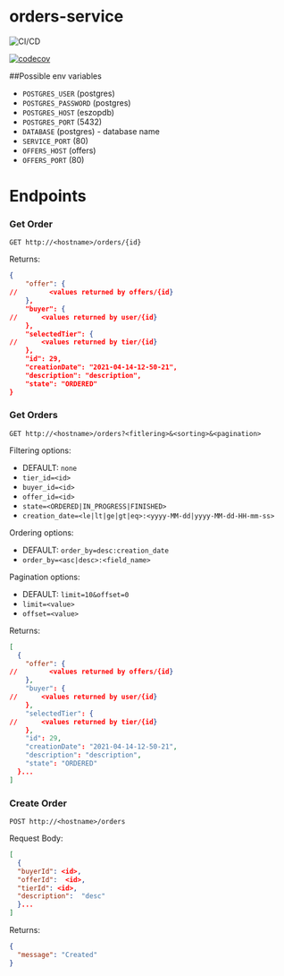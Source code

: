 # orders-service

![CI/CD](https://github.com/ProgramowanieZespoloweIS2021/orders-service/actions/workflows/ci.yml/badge.svg)

[![codecov](https://codecov.io/gh/ProgramowanieZespoloweIS2021/orders-service/branch/main/graph/badge.svg?token=O0MYevLF8p)](https://codecov.io/gh/ProgramowanieZespoloweIS2021/orders-service)

##Possible env variables
- `POSTGRES_USER` (postgres)
- `POSTGRES_PASSWORD` (postgres)
- `POSTGRES_HOST` (eszopdb)
- `POSTGRES_PORT` (5432)
- `DATABASE` (postgres) - database name
- `SERVICE_PORT` (80)
- `OFFERS_HOST` (offers)
- `OFFERS_PORT` (80)

# Endpoints

### Get Order

`GET http://<hostname>/orders/{id}`

Returns:

```json
{
    "offer": {
//        <values returned by offers/{id}
    },
    "buyer": {
//      <values returned by user/{id}
    },
    "selectedTier": {
//      <values returned by tier/{id}
    },
    "id": 29,
    "creationDate": "2021-04-14-12-50-21",
    "description": "description",
    "state": "ORDERED"
}
```

### Get Orders

`GET http://<hostname>/orders?<fitlering>&<sorting>&<pagination>`

Filtering options:

- DEFAULT: `none`
- `tier_id=<id>`
- `buyer_id=<id>`
- `offer_id=<id>`
- `state=<ORDERED|IN_PROGRESS|FINISHED>`
- `creation_date=<le|lt|ge|gt|eq>:<yyyy-MM-dd|yyyy-MM-dd-HH-mm-ss>`

Ordering options:

- DEFAULT: `order_by=desc:creation_date`
- `order_by=<asc|desc>:<field_name>`

Pagination options:

- DEFAULT: `limit=10&offset=0`
- `limit=<value>`
- `offset=<value>`

Returns:

```json
[
  {
    "offer": {
//        <values returned by offers/{id}
    },
    "buyer": {
//      <values returned by user/{id}
    },
    "selectedTier": {
//      <values returned by tier/{id}
    },
    "id": 29,
    "creationDate": "2021-04-14-12-50-21",
    "description": "description",
    "state": "ORDERED"
  }...
]
```

### Create Order

`POST http://<hostname>/orders`

Request Body:

```json
[
  {
  "buyerId": <id>,
  "offerId":  <id>,
  "tierId": <id>,
  "description":  "desc"
  }...
]
```

Returns:

```json
{
  "message": "Created"
}
```